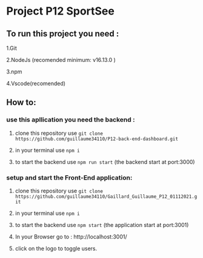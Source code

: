 # Project P12 SportSee

## To run this project you need : 
  
  1.Git
  
  2.NodeJs (recomended minimum: v16.13.0 )
  
  3.npm 
  
  4.Vscode(recomended)
  
## How to:

###  use this apllication you need the backend :
  
  1. clone this repository use ``` git clone https://github.com/guillaume34110/P12-back-end-dashboard.git ```
  
  2. in your terminal use ``` npm i ```
  
  3. to start the backend use  ``` npm run start ``` (the backend start at port:3000)

###  setup and start the Front-End application:
 
  1. clone this repository use ``` git clone https://github.com/guillaume34110/Gaillard_Guillaume_P12_01112021.git ```
  
  2. in your terminal use  ``` npm i ```
  
  3. to start the backend use  ``` npm start ``` (the application start at port:3001)
  
  4. In your Browser go to : http://localhost:3001/
 
  5. click on the logo to toggle users.
